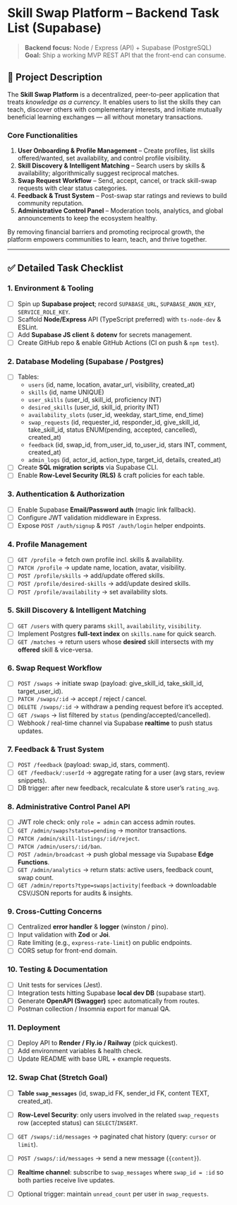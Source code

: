 # Skill Swap Platform – Backend Task List (Supabase)


> **Backend focus:** Node / Express (API) + Supabase (PostgreSQL)  
> **Goal:** Ship a working MVP REST API that the front-end can consume.

## 📄 Project Description
The **Skill Swap Platform** is a decentralized, peer-to-peer application that treats _knowledge as a currency_. It enables users to list the skills they can teach, discover others with complementary interests, and initiate mutually beneficial learning exchanges — all without monetary transactions.

### Core Functionalities
1. **User Onboarding & Profile Management** – Create profiles, list skills offered/wanted, set availability, and control profile visibility.
2. **Skill Discovery & Intelligent Matching** – Search users by skills & availability; algorithmically suggest reciprocal matches.
3. **Swap Request Workflow** – Send, accept, cancel, or track skill-swap requests with clear status categories.
4. **Feedback & Trust System** – Post-swap star ratings and reviews to build community reputation.
5. **Administrative Control Panel** – Moderation tools, analytics, and global announcements to keep the ecosystem healthy.

By removing financial barriers and promoting reciprocal growth, the platform empowers communities to learn, teach, and thrive together.

---

## ✅ Detailed Task Checklist

### 1. Environment & Tooling
- [ ] Spin up **Supabase project**; record `SUPABASE_URL`, `SUPABASE_ANON_KEY`, `SERVICE_ROLE_KEY`.
- [ ] Scaffold **Node/Express** API (TypeScript preferred) with `ts-node-dev` & ESLint.
- [ ] Add **Supabase JS client** & **dotenv** for secrets management.
- [ ] Create GitHub repo & enable GitHub Actions (CI on push & `npm test`).

### 2. Database Modeling (Supabase / Postgres)
- [ ] Tables:
  - `users` (id, name, location, avatar_url, visibility, created_at)
  - `skills` (id, name UNIQUE)
  - `user_skills` (user_id, skill_id, proficiency INT)
  - `desired_skills` (user_id, skill_id, priority INT)
  - `availability_slots` (user_id, weekday, start_time, end_time)
  - `swap_requests` (id, requester_id, responder_id, give_skill_id, take_skill_id, status ENUM(pending, accepted, cancelled), created_at)
  - `feedback` (id, swap_id, from_user_id, to_user_id, stars INT, comment, created_at)
  - `admin_logs` (id, actor_id, action_type, target_id, details, created_at)
- [ ] Create **SQL migration scripts** via Supabase CLI.
- [ ] Enable **Row-Level Security (RLS)** & craft policies for each table.

### 3. Authentication & Authorization
- [ ] Enable Supabase **Email/Password auth** (magic link fallback).
- [ ] Configure JWT validation middleware in Express.
- [ ] Expose `POST /auth/signup` & `POST /auth/login` helper endpoints.

### 4. Profile Management
- [ ] `GET /profile` → fetch own profile incl. skills & availability.
- [ ] `PATCH /profile` → update name, location, avatar, visibility.
- [ ] `POST /profile/skills` → add/update offered skills.
- [ ] `POST /profile/desired-skills` → add/update desired skills.
- [ ] `POST /profile/availability` → set availability slots.

### 5. Skill Discovery & Intelligent Matching
- [ ] `GET /users` with query params `skill`, `availability`, `visibility`.
- [ ] Implement Postgres **full-text index** on `skills.name` for quick search.
- [ ] `GET /matches` → return users whose **desired** skill intersects with my **offered** skill & vice-versa.

### 6. Swap Request Workflow
- [ ] `POST /swaps` → initiate swap (payload: give_skill_id, take_skill_id, target_user_id).
- [ ] `PATCH /swaps/:id` → accept / reject / cancel.
- [ ] `DELETE /swaps/:id` → withdraw a pending request before it’s accepted.
- [ ] `GET /swaps` → list filtered by `status` (pending/accepted/cancelled).
- [ ] Webhook / real-time channel via Supabase **realtime** to push status updates.

### 7. Feedback & Trust System
- [ ] `POST /feedback` (payload: swap_id, stars, comment).
- [ ] `GET /feedback/:userId` → aggregate rating for a user (avg stars, review snippets).
- [ ] DB trigger: after new feedback, recalculate & store user’s `rating_avg`.

### 8. Administrative Control Panel API
- [ ] JWT role check: only `role = admin` can access admin routes.
- [ ] `GET /admin/swaps?status=pending` → monitor transactions.
- [ ] `PATCH /admin/skill-listings/:id/reject`.
- [ ] `PATCH /admin/users/:id/ban`.
- [ ] `POST /admin/broadcast` → push global message via Supabase **Edge Functions**.
- [ ] `GET /admin/analytics` → return stats: active users, feedback count, swap count.
- [ ] `GET /admin/reports?type=swaps|activity|feedback` → downloadable CSV/JSON reports for audits & insights.

### 9. Cross-Cutting Concerns
- [ ] Centralized **error handler** & **logger** (winston / pino).
- [ ] Input validation with **Zod** or **Joi**.
- [ ] Rate limiting (e.g., `express-rate-limit`) on public endpoints.
- [ ] CORS setup for front-end domain.

### 10. Testing & Documentation
- [ ] Unit tests for services (Jest).
- [ ] Integration tests hitting Supabase **local dev DB** (supabase start).
- [ ] Generate **OpenAPI (Swagger)** spec automatically from routes.
- [ ] Postman collection / Insomnia export for manual QA.

### 11. Deployment
- [ ] Deploy API to **Render / Fly.io / Railway** (pick quickest).
- [ ] Add environment variables & health check.
- [ ] Update README with base URL + example requests.

### 12. Swap Chat (Stretch Goal)
- [ ] **Table `swap_messages`** (id, swap_id FK, sender_id FK, content TEXT, created_at).
- [ ] **Row-Level Security**: only users involved in the related `swap_requests` row (accepted status) can `SELECT`/`INSERT`.
- [ ] `GET /swaps/:id/messages` → paginated chat history (query: `cursor` or `limit`).
- [ ] `POST /swaps/:id/messages` → send a new message (`{content}`).
- [ ] **Realtime channel**: subscribe to `swap_messages` where `swap_id = :id` so both parties receive live updates.
- [ ] Optional trigger: maintain `unread_count` per user in `swap_requests`.


